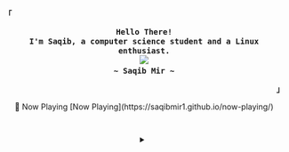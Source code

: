 <!-- Profile -->
<p align="left"><strong><samp>「</samp></strong></p>
  <p align="center">
    <samp>
      <b>
        Hello There!
      <br>
        I'm Saqib, a computer science student and a Linux enthusiast.
      </b>
      <br>
        <img src="https://readme-typing-svg.herokuapp.com?color=00ffa5&font=Iosevka+medium&size=19&center=true&lines=Aight+i+say+uhhhh...;+++++++++++++++🎺+🎺+🏇+🏇+🎺+🎺">
      <br>
      <b>
        ~ Saqib Mir ~
      </b>
    </samp>
  </p>
<p align="right"><strong><samp>」</samp></strong></p>

<!-- music widget start-->
<div align="center">
🎵 Now Playing
[Now Playing](https://saqibmir1.github.io/now-playing/)
</div>
<!-- music widget end-->

<br>

<!-- Centered play-button-style collapsible -->
<div align="center">

<details>
  <summary><span style="font-size: 2.5rem;"></span></summary>
  <br>

  <!-- GitHub Snake Animation -->
  <img src="https://raw.githubusercontent.com/saqibmir1/saqibmir1/refs/heads/output/pacman.svg" alt="GitHub Snake"/>

  <br><br>

  <!-- Contact Me -->
  <p>
    <samp>
      [<a href="https://saqibmir1.github.io">website</a>]
      [<a href="https://t.me/sisyphusbutsus">Telegram</a>]
      [<a href="mailto:saqibmdmir@gmail.com">e-mail</a>]
      [<a href="https://saqibmir.site/contact/saqib.gpg">gpg</a>]
    </samp>
  </p>

</details>

</div>
